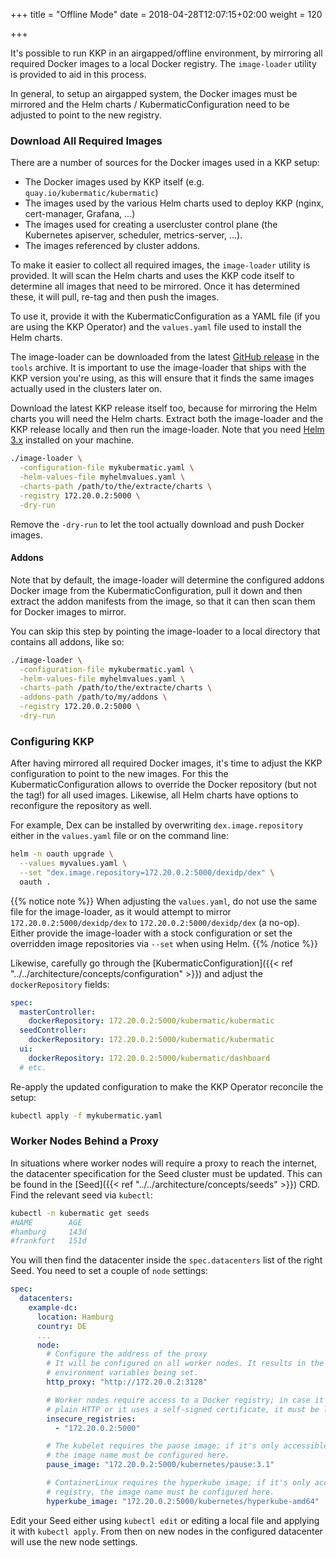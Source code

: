 +++
title = "Offline Mode"
date = 2018-04-28T12:07:15+02:00
weight = 120

+++

It's possible to run KKP in an airgapped/offline environment, by mirroring all required
Docker images to a local Docker registry. The `image-loader` utility is provided to aid
in this process.

In general, to setup an airgapped system, the Docker images must be mirrored and the
Helm charts / KubermaticConfiguration need to be adjusted to point to the new registry.

### Download All Required Images

There are a number of sources for the Docker images used in a KKP setup:

* The Docker images used by KKP itself (e.g. `quay.io/kubermatic/kubermatic`)
* The images used by the various Helm charts used to deploy KKP (nginx, cert-manager,
  Grafana, ...)
* The images used for creating a usercluster control plane (the Kubernetes apiserver,
  scheduler, metrics-server, ...).
* The images referenced by cluster addons.

To make it easier to collect all required images, the `image-loader` utility is provided.
It will scan the Helm charts and uses the KKP code itself to determine all images that
need to be mirrored. Once it has determined these, it will pull, re-tag and then push
the images.

To use it, provide it with the KubermaticConfiguration as a YAML file (if you are using
the KKP Operator) and the `values.yaml` file used to install the Helm charts.

The image-loader can be downloaded from the latest [GitHub release](https://github.com/kubermatic/kubermatic/releases)
in the `tools` archive. It is important to use the image-loader that ships with the KKP
version you're using, as this will ensure that it finds the same images actually used
in the clusters later on.

Download the latest KKP release itself too, because for mirroring the Helm charts you
will need the Helm charts. Extract both the image-loader and the KKP release locally and
then run the image-loader. Note that you need [Helm 3.x](https://helm.sh/) installed
on your machine.

```bash
./image-loader \
  -configuration-file mykubermatic.yaml \
  -helm-values-file myhelmvalues.yaml \
  -charts-path /path/to/the/extracte/charts \
  -registry 172.20.0.2:5000 \
  -dry-run
```

Remove the `-dry-run` to let the tool actually download and push Docker images.

#### Addons

Note that by default, the image-loader will determine the configured addons Docker image
from the KubermaticConfiguration, pull it down and then extract the addon manifests from
the image, so that it can then scan them for Docker images to mirror.

You can skip this step by pointing the image-loader to a local directory that contains
all addons, like so:

```bash
./image-loader \
  -configuration-file mykubermatic.yaml \
  -helm-values-file myhelmvalues.yaml \
  -charts-path /path/to/the/extracte/charts \
  -addons-path /path/to/my/addons \
  -registry 172.20.0.2:5000 \
  -dry-run
```

### Configuring KKP

After having mirrored all required Docker images, it's time to adjust the KKP configuration
to point to the new images. For this the KubermaticConfiguration allows to override the
Docker repository (but not the tag!) for all used images. Likewise, all Helm charts have
options to reconfigure the repository as well.

For example, Dex can be installed by overwriting `dex.image.repository` either in the
`values.yaml` file or on the command line:

```bash
helm -n oauth upgrade \
  --values myvalues.yaml \
  --set "dex.image.repository=172.20.0.2:5000/dexidp/dex" \
  oauth .
```

{{% notice note %}}
When adjusting the `values.yaml`, do not use the same file for the image-loader, as it would
attempt to mirror `172.20.0.2:5000/dexidp/dex` to `172.20.0.2:5000/dexidp/dex` (a no-op).
Either provide the image-loader with a stock configuration or set the overridden image repositories
via `--set` when using Helm.
{{% /notice %}}

Likewise, carefully go through the [KubermaticConfiguration]({{< ref "../../architecture/concepts/configuration" >}})
and adjust the `dockerRepository` fields:

```yaml
spec:
  masterController:
    dockerRepository: 172.20.0.2:5000/kubermatic/kubermatic
  seedController:
    dockerRepository: 172.20.0.2:5000/kubermatic/kubermatic
  ui:
    dockerRepository: 172.20.0.2:5000/kubermatic/dashboard
  # etc.
```

Re-apply the updated configuration to make the KKP Operator reconcile the setup:

```bash
kubectl apply -f mykubermatic.yaml
```

### Worker Nodes Behind a Proxy

In situations where worker nodes will require a proxy to reach the internet, the datacenter specification for the
Seed cluster must be updated. This can be found in the [Seed]({{< ref "../../architecture/concepts/seeds" >}}) CRD. Find the
relevant seed via `kubectl`:

```bash
kubectl -n kubermatic get seeds
#NAME        AGE
#hamburg     143d
#frankfurt   151d
```

You will then find the datacenter inside the `spec.datacenters` list of the right Seed. You need to set a couple
of `node` settings:

```yaml
spec:
  datacenters:
    example-dc:
      location: Hamburg
      country: DE
      ...
      node:
        # Configure the address of the proxy
        # It will be configured on all worker nodes. It results in the HTTP_PROXY & HTTPS_PROXY
        # environment variables being set.
        http_proxy: "http://172.20.0.2:3128"

        # Worker nodes require access to a Docker registry; in case it is only accessible using
        # plain HTTP or it uses a self-signed certificate, it must be listed here.
        insecure_registries:
          - "172.20.0.2:5000"

        # The kubelet requires the pause image; if it's only accessible using a private registry,
        # the image name must be configured here.
        pause_image: "172.20.0.2:5000/kubernetes/pause:3.1"

        # ContainerLinux requires the hyperkube image; if it's only accessible using a private
        # registry, the image name must be configured here.
        hyperkube_image: "172.20.0.2:5000/kubernetes/hyperkube-amd64"
```

Edit your Seed either using `kubectl edit` or editing a local file and applying it with `kubectl apply`. From then
on new nodes in the configured datacenter will use the new node settings.
